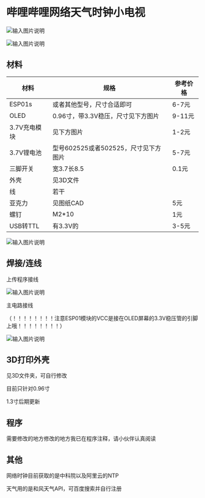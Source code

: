 # 哔哩哔哩网络天气时钟小电视

![输入图片说明](https://images.gitee.com/uploads/images/2020/0617/232144_8529b92d_5087908.jpeg "IMG20200613233241.jpg")

![输入图片说明](https://images.gitee.com/uploads/images/2020/0617/232201_8bbc5691_5087908.png "屏幕截图.png")

## 材料
| 材料         | 规格                                 | 参考价格 |
| ------------ | ------------------------------------| -------- |
| ESP01s       | 或者其他型号，尺寸合适即可            | 6-7元    |
| OLED         | 0.96寸，带3.3V稳压，尺寸见下方图片    | 9-11元   |
| 3.7V充电模块 | 见下方图片                           | 1-2元    |
| 3.7V锂电池   | 型号602525或者502525，尺寸见下方图片  | 5-7元    |
| 三脚开关     | 宽3.7长8.5                           | 0.1元    |
| 外壳         | 见3D文件                             |          |
| 线           | 若干                                 |          |
| 亚克力       | 见图纸CAD                             | 5元      |
| 螺钉         | M2*10                                | 1元      |
| USB转TTL     | 有3.3V的                             | 3-5元    |

![输入图片说明](https://images.gitee.com/uploads/images/2020/0617/232548_9bc5168f_5087908.png "屏幕截图.png")

## 焊接/连线  
上传程序接线

![输入图片说明](https://images.gitee.com/uploads/images/2020/0612/131411_697c1bdf_5087908.png "上传程序接线.png")

主电路接线

（！！！！！！！！注意ESP01模块的VCC是接在OLED屏幕的3.3V稳压管的引脚上哦！！！！！！！！）

![输入图片说明](https://images.gitee.com/uploads/images/2020/0612/131420_d34f4364_5087908.png "电路接线.png")

## 3D打印外壳 
见3D文件夹，可自行修改

目前只针对0.96寸

1.3寸后期更新

## 程序  
需要修改的地方修改的地方我已在程序注释，请小伙伴认真阅读 


## 其他
网络时钟目前获取的是中科院以及阿里云的NTP

天气用的是和风天气API，可百度搜索并自行注册